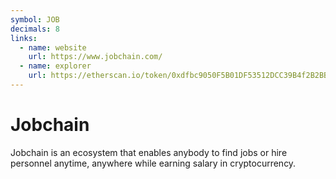 ```yaml
---
symbol: JOB
decimals: 8
links:
  - name: website
    url: https://www.jobchain.com/
  - name: explorer
    url: https://etherscan.io/token/0xdfbc9050F5B01DF53512DCC39B4f2B2BBaCD517A
---
```


# Jobchain

Jobchain is an ecosystem that enables anybody to find jobs or hire personnel anytime, anywhere while earning salary in cryptocurrency.
